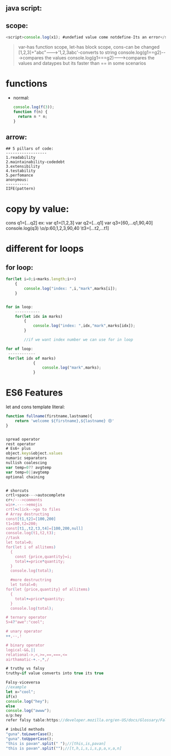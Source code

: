 ## java script:

## scope:

```js
<script>console.log(x1); #undefied value come notdefine-Its an error</script>
```

> var-has function scope,
> let-has block scope,
> cons-can be changed
> [1,2,3]+"abc"--->'1,2,3abc'-converts to string
> console.log(g1==g2)--->compares the values
> console.log(g1===g2)--->compares the values and dataypes but its faster than == in some scenarios

# functions

- normal:

  ```js
  console.log(f(3));
  function f(n) {
    return n * n;
  }
  ```

## arrow:

```const double=(n) =>n*n;
## 5 pillars of code:
------------------
1.readability
2.maintainability-codedebt
3.extensibility
4.testability
5.perfomance
anonymous:
----------
IIFE(pattern)
```

# copy by value:

cons q1=[...q2]
ex:
var q1=[1,2,3]
var q2=[...q1]
var q3=[60,...q1,90,40]
console.log(q3)
\\o/p:60,1,2,3,90,40
\\t3=[...t2,...t1]

# different for loops

## for loop:

```js
for(let i=0;i<marks.length;i++)
    {
        console.log("index: ",i,"mark",marks[i]);
    }


for in loop:
    -----------
    for(let idx in marks)
        {
            console.log("index: ",idx,"mark",marks[idx]);
        }

        //if we want index number we can use for in loop

for of loop:
 ------------
 for(let idx of marks)
            {
                console.log("mark",marks);
            }
```

# ES6 Features

let and cons
template literal:

```js
function fullname(firstname,lastname){
    return 'welcome ${firstname},${lastname} 😍'
}


spread operator
rest operator
# Es6+ plus
object.keys&object.values
numaric separators
nullish coalescing
var temp=0?? avgtemp
var temp=0||avgtemp
optional chaining


# shorcuts
crtl+space--->autocomplete
cr+/--->comments
win+.---->emojis
crtl+click-->go to files
# Array destructing
const[t1,t2]=[100,200]
t1=100,t2=200;
const[t1,,t2,t3,t4]=[100,200,null]
console.log(t1,t2,t3);
//task
let total=0;
for(let i of allitems)
  {
    const {price,quantity}=i;
    total+=price*quantity;
  }
  console.log(total);

  #more destructring
  let total=0;
for(let {price,quantity} of allitems)
  {
    total+=price*quantity;
  }
  console.log(total);

# ternary operator
5>4?"awe":"cool";

# unary operator
++,--,!

# binary operator
logical-&&,||
relational->,<,>=,==,===,<=
airthamatic-+.-,*,/

# truthy vs falsy
truthy=if value converts into true its true

Falsy-viceversa
//example
let x="cool";
if(x)
console.log("hey");
else
console.log("awww");
o/p:hey
refer falsy table:https://developer.mozilla.org/en-US/docs/Glossary/Falsy

# inbuild methods
"guna".toLowerCase();
"guna".toUpperCase();
"this is pavan".split(" ");//[this,is,pavan]
"this is pavan".split("");//[t,h,i,s,i,s,p,a,v,a,n]












```
